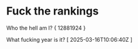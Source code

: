 # Fuck the rankings

Who the hell am I?
{ 12881924 }

What fucking year is it?
[ 2025-03-16T10:06:40Z ]
